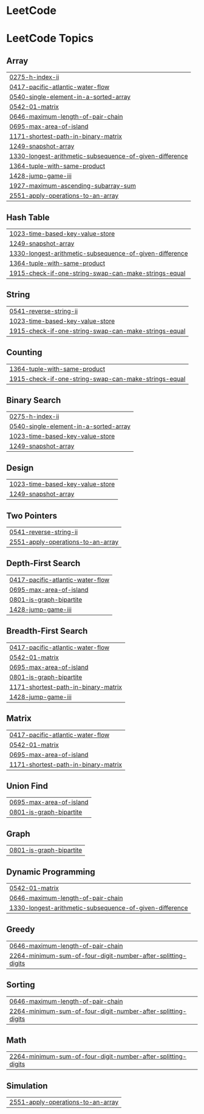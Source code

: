 # LeetCode
<!---LeetCode Topics Start-->
# LeetCode Topics
## Array
|  |
| ------- |
| [0275-h-index-ii](https://github.com/Waterjin6/LeetCode/tree/master/0275-h-index-ii) |
| [0417-pacific-atlantic-water-flow](https://github.com/Waterjin6/LeetCode/tree/master/0417-pacific-atlantic-water-flow) |
| [0540-single-element-in-a-sorted-array](https://github.com/Waterjin6/LeetCode/tree/master/0540-single-element-in-a-sorted-array) |
| [0542-01-matrix](https://github.com/Waterjin6/LeetCode/tree/master/0542-01-matrix) |
| [0646-maximum-length-of-pair-chain](https://github.com/Waterjin6/LeetCode/tree/master/0646-maximum-length-of-pair-chain) |
| [0695-max-area-of-island](https://github.com/Waterjin6/LeetCode/tree/master/0695-max-area-of-island) |
| [1171-shortest-path-in-binary-matrix](https://github.com/Waterjin6/LeetCode/tree/master/1171-shortest-path-in-binary-matrix) |
| [1249-snapshot-array](https://github.com/Waterjin6/LeetCode/tree/master/1249-snapshot-array) |
| [1330-longest-arithmetic-subsequence-of-given-difference](https://github.com/Waterjin6/LeetCode/tree/master/1330-longest-arithmetic-subsequence-of-given-difference) |
| [1364-tuple-with-same-product](https://github.com/Waterjin6/LeetCode/tree/master/1364-tuple-with-same-product) |
| [1428-jump-game-iii](https://github.com/Waterjin6/LeetCode/tree/master/1428-jump-game-iii) |
| [1927-maximum-ascending-subarray-sum](https://github.com/Waterjin6/LeetCode/tree/master/1927-maximum-ascending-subarray-sum) |
| [2551-apply-operations-to-an-array](https://github.com/Waterjin6/LeetCode/tree/master/2551-apply-operations-to-an-array) |
## Hash Table
|  |
| ------- |
| [1023-time-based-key-value-store](https://github.com/Waterjin6/LeetCode/tree/master/1023-time-based-key-value-store) |
| [1249-snapshot-array](https://github.com/Waterjin6/LeetCode/tree/master/1249-snapshot-array) |
| [1330-longest-arithmetic-subsequence-of-given-difference](https://github.com/Waterjin6/LeetCode/tree/master/1330-longest-arithmetic-subsequence-of-given-difference) |
| [1364-tuple-with-same-product](https://github.com/Waterjin6/LeetCode/tree/master/1364-tuple-with-same-product) |
| [1915-check-if-one-string-swap-can-make-strings-equal](https://github.com/Waterjin6/LeetCode/tree/master/1915-check-if-one-string-swap-can-make-strings-equal) |
## String
|  |
| ------- |
| [0541-reverse-string-ii](https://github.com/Waterjin6/LeetCode/tree/master/0541-reverse-string-ii) |
| [1023-time-based-key-value-store](https://github.com/Waterjin6/LeetCode/tree/master/1023-time-based-key-value-store) |
| [1915-check-if-one-string-swap-can-make-strings-equal](https://github.com/Waterjin6/LeetCode/tree/master/1915-check-if-one-string-swap-can-make-strings-equal) |
## Counting
|  |
| ------- |
| [1364-tuple-with-same-product](https://github.com/Waterjin6/LeetCode/tree/master/1364-tuple-with-same-product) |
| [1915-check-if-one-string-swap-can-make-strings-equal](https://github.com/Waterjin6/LeetCode/tree/master/1915-check-if-one-string-swap-can-make-strings-equal) |
## Binary Search
|  |
| ------- |
| [0275-h-index-ii](https://github.com/Waterjin6/LeetCode/tree/master/0275-h-index-ii) |
| [0540-single-element-in-a-sorted-array](https://github.com/Waterjin6/LeetCode/tree/master/0540-single-element-in-a-sorted-array) |
| [1023-time-based-key-value-store](https://github.com/Waterjin6/LeetCode/tree/master/1023-time-based-key-value-store) |
| [1249-snapshot-array](https://github.com/Waterjin6/LeetCode/tree/master/1249-snapshot-array) |
## Design
|  |
| ------- |
| [1023-time-based-key-value-store](https://github.com/Waterjin6/LeetCode/tree/master/1023-time-based-key-value-store) |
| [1249-snapshot-array](https://github.com/Waterjin6/LeetCode/tree/master/1249-snapshot-array) |
## Two Pointers
|  |
| ------- |
| [0541-reverse-string-ii](https://github.com/Waterjin6/LeetCode/tree/master/0541-reverse-string-ii) |
| [2551-apply-operations-to-an-array](https://github.com/Waterjin6/LeetCode/tree/master/2551-apply-operations-to-an-array) |
## Depth-First Search
|  |
| ------- |
| [0417-pacific-atlantic-water-flow](https://github.com/Waterjin6/LeetCode/tree/master/0417-pacific-atlantic-water-flow) |
| [0695-max-area-of-island](https://github.com/Waterjin6/LeetCode/tree/master/0695-max-area-of-island) |
| [0801-is-graph-bipartite](https://github.com/Waterjin6/LeetCode/tree/master/0801-is-graph-bipartite) |
| [1428-jump-game-iii](https://github.com/Waterjin6/LeetCode/tree/master/1428-jump-game-iii) |
## Breadth-First Search
|  |
| ------- |
| [0417-pacific-atlantic-water-flow](https://github.com/Waterjin6/LeetCode/tree/master/0417-pacific-atlantic-water-flow) |
| [0542-01-matrix](https://github.com/Waterjin6/LeetCode/tree/master/0542-01-matrix) |
| [0695-max-area-of-island](https://github.com/Waterjin6/LeetCode/tree/master/0695-max-area-of-island) |
| [0801-is-graph-bipartite](https://github.com/Waterjin6/LeetCode/tree/master/0801-is-graph-bipartite) |
| [1171-shortest-path-in-binary-matrix](https://github.com/Waterjin6/LeetCode/tree/master/1171-shortest-path-in-binary-matrix) |
| [1428-jump-game-iii](https://github.com/Waterjin6/LeetCode/tree/master/1428-jump-game-iii) |
## Matrix
|  |
| ------- |
| [0417-pacific-atlantic-water-flow](https://github.com/Waterjin6/LeetCode/tree/master/0417-pacific-atlantic-water-flow) |
| [0542-01-matrix](https://github.com/Waterjin6/LeetCode/tree/master/0542-01-matrix) |
| [0695-max-area-of-island](https://github.com/Waterjin6/LeetCode/tree/master/0695-max-area-of-island) |
| [1171-shortest-path-in-binary-matrix](https://github.com/Waterjin6/LeetCode/tree/master/1171-shortest-path-in-binary-matrix) |
## Union Find
|  |
| ------- |
| [0695-max-area-of-island](https://github.com/Waterjin6/LeetCode/tree/master/0695-max-area-of-island) |
| [0801-is-graph-bipartite](https://github.com/Waterjin6/LeetCode/tree/master/0801-is-graph-bipartite) |
## Graph
|  |
| ------- |
| [0801-is-graph-bipartite](https://github.com/Waterjin6/LeetCode/tree/master/0801-is-graph-bipartite) |
## Dynamic Programming
|  |
| ------- |
| [0542-01-matrix](https://github.com/Waterjin6/LeetCode/tree/master/0542-01-matrix) |
| [0646-maximum-length-of-pair-chain](https://github.com/Waterjin6/LeetCode/tree/master/0646-maximum-length-of-pair-chain) |
| [1330-longest-arithmetic-subsequence-of-given-difference](https://github.com/Waterjin6/LeetCode/tree/master/1330-longest-arithmetic-subsequence-of-given-difference) |
## Greedy
|  |
| ------- |
| [0646-maximum-length-of-pair-chain](https://github.com/Waterjin6/LeetCode/tree/master/0646-maximum-length-of-pair-chain) |
| [2264-minimum-sum-of-four-digit-number-after-splitting-digits](https://github.com/Waterjin6/LeetCode/tree/master/2264-minimum-sum-of-four-digit-number-after-splitting-digits) |
## Sorting
|  |
| ------- |
| [0646-maximum-length-of-pair-chain](https://github.com/Waterjin6/LeetCode/tree/master/0646-maximum-length-of-pair-chain) |
| [2264-minimum-sum-of-four-digit-number-after-splitting-digits](https://github.com/Waterjin6/LeetCode/tree/master/2264-minimum-sum-of-four-digit-number-after-splitting-digits) |
## Math
|  |
| ------- |
| [2264-minimum-sum-of-four-digit-number-after-splitting-digits](https://github.com/Waterjin6/LeetCode/tree/master/2264-minimum-sum-of-four-digit-number-after-splitting-digits) |
## Simulation
|  |
| ------- |
| [2551-apply-operations-to-an-array](https://github.com/Waterjin6/LeetCode/tree/master/2551-apply-operations-to-an-array) |
<!---LeetCode Topics End-->